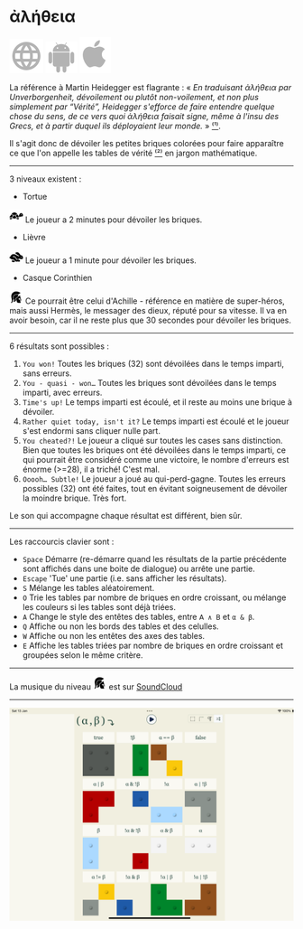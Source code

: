 # ἀλήθεια

[![WWW](assets/svg/internet-svgrepo-com.svg)](https://aletheia.cthiebaud.com/) 
[![Android App Store](assets/svg/android-svgrepo-com.svg)](https://play.google.com/apps/testing/com.cthiebaud.aletheia.twa)
[![Apple App Store](assets/svg/Apple_logo_grey.svg)](https://apps.apple.com/us/app/aletheia-by-%C3%A6quologica/id6476017817)

La référence à Martin Heidegger est flagrante : « <i>En traduisant ἀλήθεια par Unverborgenheit, dévoilement ou plutôt non-voilement, et non plus simplement par “Vérité”, Heidegger s'efforce de faire entendre quelque chose du sens, de ce vers quoi ἀλήθεια faisait signe, même à l'insu des Grecs, et à partir duquel ils déployaient leur monde.</i> » [⁽¹⁾](https://fr.wikipedia.org/wiki/Al%C3%A8theia_dans_la_philosophie_de_Martin_Heidegger).

Il s'agit donc de dévoiler les petites briques colorées pour faire apparaître ce que l'on appelle les tables de vérité [⁽²⁾](https://fr.wikipedia.org/wiki/Table_de_v%C3%A9rit%C3%A9) en jargon mathématique.

--- 

3 niveaux existent :

* Tortue 
<img src="svg/tortoise-fill-svgrepo-com.svg" alt="Tortoise" style="width: 24px; height: 24px;"> 
Le joueur a 2 minutes pour dévoiler les briques.

* Lièvre 
<img src="svg/hare-fill-svgrepo-com.svg" alt="Hare" style="width: 24px; height: 24px;"> 
Le joueur a 1 minute pour dévoiler les briques.

* Casque Corinthien 
<img src="svg/ancient-greek-helmet-1-svgrepo-com.svg" alt="Achilles" style="width: 24px; height: 24px;"> 
Ce pourrait être celui d'Achille - référence en matière de super-héros, mais aussi Hermès, le messager des dieux, réputé pour sa vitesse. Il va en avoir besoin, car il ne reste plus que 30 secondes pour dévoiler les briques.

--- 

6 résultats sont possibles :

1. `You won!` Toutes les briques (32) sont dévoilées dans le temps imparti, sans erreurs.
2. `You - quasi - won…` Toutes les briques sont dévoilées dans le temps imparti, avec erreurs.
3. `Time's up!` Le temps imparti est écoulé, et il reste au moins une brique à dévoiler.
4. `Rather quiet today, isn't it?` Le temps imparti est écoulé et le joueur s'est endormi sans cliquer nulle part.
5. `You cheated?!` Le joueur a cliqué sur toutes les cases sans distinction. Bien que toutes les briques ont été dévoilées dans le temps imparti, ce qui pourrait être considéré comme une victoire, le nombre d'erreurs est énorme (>=28), il a triché! C'est mal.
6. `Ooooh… Subtle!` Le joueur a joué au qui-perd-gagne. Toutes les erreurs possibles (32) ont été faites, tout en évitant soigneusement de dévoiler la moindre brique. Très fort.

Le son qui accompagne chaque résultat est différent, bien sûr.

--- 

Les raccourcis clavier sont :

* `Space` Démarre (re-démarre quand les résultats de la partie précédente sont affichés dans une boite de dialogue) ou arrête une partie.
* `Escape` 'Tue' une partie (i.e. sans afficher les résultats).
* `S` Mélange les tables aléatoirement.
* `O` Trie les tables par nombre de briques en ordre croissant, ou mélange les couleurs si les tables sont déjà triées.
* `A` Change le style des entêtes des tables, entre `𝖠 ∧ 𝖡` et `α & β`.
* `Q` Affiche ou non les bords des tables et des celulles.
* `W` Affiche ou non les entêtes des axes des tables.
* `E` Affiche les tables triées par nombre de briques en ordre croissant et groupées selon le même critère.

--- 

La musique du niveau <img src="svg/ancient-greek-helmet-1-svgrepo-com.svg" alt="Achilles" style="width: 24px; height: 24px;">
est sur [SoundCloud](https://soundcloud.com/christophe-thiebaud/aletheia?si=83569a3c774e4cdf84c684e74478af34&utm_source=clipboard&utm_medium=text&utm_campaign=social_sharing)

--- 

![ἀλήθεια](screenshots/iPad10th.png)


